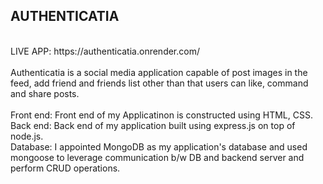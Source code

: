 <h2>AUTHENTICATIA</h2>
<br>
LIVE APP: https://authenticatia.onrender.com/
<br>
<br>
Authenticatia is a social media application capable of post images in the feed, add friend and friends list other than that users can like, command and share posts.
<br>
<br>
Front end:
Front end of my Applicatinon is constructed using HTML, CSS.
<br>
Back end:
Back end of my application built using express.js on top of node.js.
<br>
Database:
I appointed MongoDB as my application's database and used mongoose to leverage communication b/w DB and backend server and perform CRUD operations.


